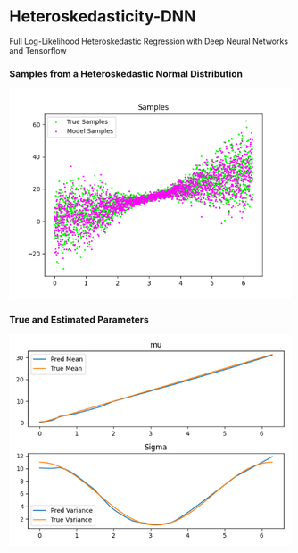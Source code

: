 # Heteroskedasticity-DNN
Full Log-Likelihood Heteroskedastic Regression with Deep Neural Networks and Tensorflow
### Samples from a Heteroskedastic Normal Distribution 
![alt-text](https://github.com/claCase/Heteroskedasticity-DNN/blob/main/Figures/samples.png)
### True and Estimated Parameters
![alt-text](https://github.com/claCase/Heteroskedasticity-DNN/blob/main/Figures/params.png)